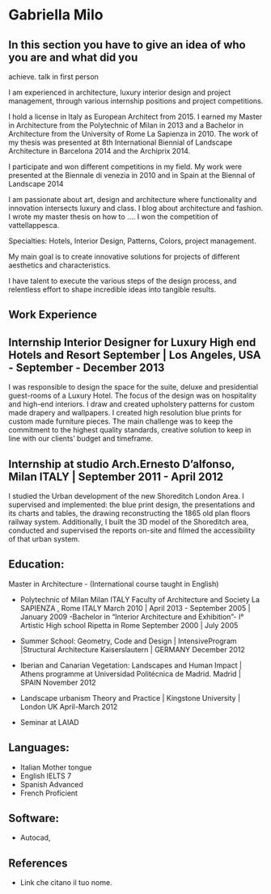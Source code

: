 # Gabriella Milo

## In this section you have to give an idea of who you are and what did you
achieve. talk in first person

I am experienced in architecture, luxury interior design and project management, through various internship positions and project competitions.

I hold a license in Italy as European Architect from 2015.
I earned my Master in Architecture from the Polytechnic of Milan in 2013 and a Bachelor in Architecture from the University of Rome La Sapienza in 2010. The work of my thesis was presented at 8th International Biennial of Landscape Architecture in Barcelona 2014 and the Archiprix 2014.

 I participate and won different competitions in my field. My work were presented at the Biennale di venezia in 2010 and in Spain at the Biennal of Landscape 2014

I am passionate about art, design and architecture where functionality and innovation intersects luxury and class. I blog about architecture and fashion.
I wrote my master thesis on how to ....  I won the competition of vattellappesca.

Specialties: Hotels, Interior Design, Patterns, Colors, project management.

My main goal is to create innovative solutions for projects of different aesthetics and characteristics.

I have talent to execute the various steps of the design process,  and relentless effort to shape incredible ideas into tangible results.

## Work Experience

## Internship Interior Designer for Luxury High end Hotels and Resort September | Los Angeles, USA - September - December 2013
I was responsible to design the space for the suite, deluxe and presidential guest-rooms of a Luxury Hotel. The focus of the design was on hospitality and high-end interiors.
I draw and created upholstery patterns for custom made drapery and wallpapers.
I created high resolution blue prints for custom made furniture pieces.
The main challenge was to keep the commitment to the highest quality standards, creative solution to keep in line with our clients’ budget and timeframe.

## Internship at studio Arch.Ernesto D’alfonso, Milan ITALY | September 2011 - April 2012
I studied the Urban development of the new Shoreditch London Area.
I supervised and implemented: the blue print design, the presentations and its charts and tables, the drawing reconstructing the 1865 old plan floors railway system. Additionally, I built the 3D model of the Shoreditch area, conducted and supervised the reports on-site and filmed the accessibility of that urban system.


## Education:
Master in Architecture - (International course taught in English)
- Polytechnic of Milan  Milan ITALY Faculty of Architecture and Society La SAPIENZA , Rome ITALY March 2010 | April 2013 -
September 2005 | January 2009 -Bachelor in “Interior Architecture and Exhibition”-
I° Artistic High school Ripetta in Rome September 2000 | July 2005

- Summer School: Geometry, Code and Design | IntensiveProgram |Structural Architecture Kaiserslautern | GERMANY December 2012

- Iberian and Canarian Vegetation: Landscapes and Human Impact | Athens programme at Universidad Politécnica de Madrid. Madrid | SPAIN November 2012

- Landscape urbanism Theory and Practice | Kingstone University | London UK April-March 2012
- Seminar at LAIAD

## Languages:
- Italian Mother tongue
- English IELTS 7
- Spanish Advanced
- French Proficient

##  Software:
- Autocad,

## References
- Link che citano il tuo nome.
